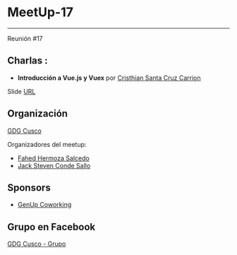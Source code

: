 # MeetUp-17
-----
Reunión #17

## Charlas :

- **Introducción a Vue.js y Vuex**  por [Cristhian Santa Cruz Carrion](https://www.facebook.com/cristhian.santacruzcarrion) 

Slide [URL](https://speakerdeck.com/thian/introduccion-a-vue-dot-js)

## Organización 
[GDG Cusco](https://github.com/GDG-Cusco)

Organizadores del meetup:

- [Fahed Hermoza Salcedo](https://www.facebook.com/fahed19)
- [Jack Steven Conde Sallo](https://www.facebook.com/jhacksteven.condesallo)

## Sponsors
 - [GenUp Coworking](https://www.facebook.com/coworking.cusco/)

## Grupo en Facebook 
[GDG Cusco - Grupo](https://www.facebook.com/gdgcusco/)

